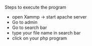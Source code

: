 Steps to execute the program 
- open Xammp -> start apache server
- Go to admin
- Go to search bar
- type your file name in search bar
- click on your php program
  
